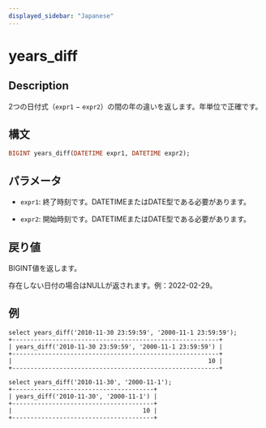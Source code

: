 ```yaml
---
displayed_sidebar: "Japanese"
---
```


# years_diff

## Description

2つの日付式（`expr1` − `expr2`）の間の年の違いを返します。年単位で正確です。

## 構文

```Haskell
BIGINT years_diff(DATETIME expr1, DATETIME expr2);
```

## パラメータ

- `expr1`: 終了時刻です。DATETIMEまたはDATE型である必要があります。

- `expr2`: 開始時刻です。DATETIMEまたはDATE型である必要があります。

## 戻り値

BIGINT値を返します。

存在しない日付の場合はNULLが返されます。例：2022-02-29。

## 例

```Plain
select years_diff('2010-11-30 23:59:59', '2000-11-1 23:59:59');
+---------------------------------------------------------+
| years_diff('2010-11-30 23:59:59', '2000-11-1 23:59:59') |
+---------------------------------------------------------+
|                                                      10 |
+---------------------------------------------------------+

select years_diff('2010-11-30', '2000-11-1');
+---------------------------------------+
| years_diff('2010-11-30', '2000-11-1') |
+---------------------------------------+
|                                    10 |
+---------------------------------------+
```